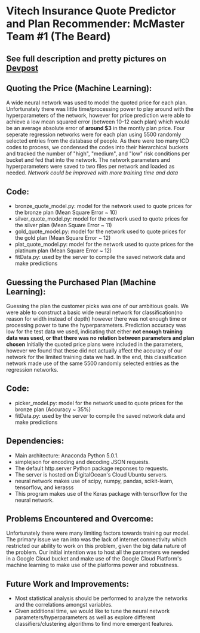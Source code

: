 # Vitech Insurance Quote Predictor and Plan Recommender: McMaster Team #1 (The Beard)

## See full description and pretty pictures on [Devpost](https://devpost.com/software/vitech-insurance-quote-predictor-and-plan-recommender)


Quoting the Price (Machine Learning):
--------------
A wide neural network was used to model the quoted price for each plan. Unfortunately there was little time/processing power to play around with the hyperparameters of the network, however for price prediction were able to achieve a low mean squared error (between 10-12 each plan) which would be an average absolute error of **around $3** in the montly plan price. Four seperate regression networks were for each plan using 5500 randomly selected entries from the database of people. As there were too many ICD codes to process, we condensed the codes into their hierarchical buckets and tracked the number of "high", "medium", and "low" risk conditions per bucket and fed that into the network. The network parameters and hyperparameters were saved to two files per network and loaded as needed. *Network could be improved with more training time and data*

Code:
-------------
- bronze_quote_model.py: model for the network used to quote prices for the bronze plan (Mean Square Error ~ 10)
- silver_quote_model.py: model for the network used to quote prices for the silver plan (Mean Square Error ~ 11)
- gold_quote_model.py: model for the network used to quote prices for the gold plan (Mean Square Error ~ 12)
- plat_quote_model.py: model for the network used to quote prices for the platinum plan (Mean Square Error ~ 12)
- fitData.py: used by the server to compile the saved network data and make predictions

Guessing the Purchased Plan (Machine Learning):
--------------
Guessing the plan the customer picks was one of our ambitious goals. We were able to construct a basic wide neural network for classification(no reason for width instead of depth) however there was not enough time or processing power to tune the hyperparameters. Prediction accuracy was low for the test data we used, indicating that either **not enough training data was used, or that there was no relation between parameters and plan chosen**
 Initially the quoted price plans were included in the parameters, however we found that these did not actually affect the accuracy of our network for the limited training data we had. In the end, this classification network made use of the same 5500 randomly selected entries as the regression networks. 

Code:
-----
- picker_model.py: model for the network used to quote prices for the bronze plan (Accuracy ~ 35%)
- fitData.py: used by the server to compile the saved network data and make predictions

Dependencies:
--------------
- Main architecture: Anaconda Python 5.0.1.
- simplejson for encoding and decoding JSON requests.
- The default http.server Python package reponses to requests.
- The server is hosted on DigitalOcean's Cloud Ubuntu servers.
- neural network makes use of scipy, numpy, pandas, scikit-learn, tensorflow, and kerasss
- This program makes use of the Keras package with tensorflow for the neural network.

Problems Encountered and Overcome:
--------------
Unfortunately there were many limiting factors towards training our model. The primary issue we ran into was the lack of internet connectivity which restricted our ability to work on this problem, given the big data nature of the problem. Our initial intention was to host all the parameters we needed in a Google Cloud bucket and make use of the Google Cloud Platform's machine learning to make use of the platforms power and robustness. 

Future Work and Improvements:
--------------
- Most statistical analysis should be performed to analyze the networks and the correlations amongst variables.
- Given additional time, we would like to tune the neural network parameters/hyperparameters as well as explore different classifiers/clustering algorithms to find more emergent features.


